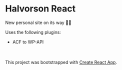 # Halvorson React

New personal site on its way ✌🏻

Uses the following plugins:

- ACF to WP-API


<br/><br/>
This project was bootstrapped with [Create React App](https://github.com/facebookincubator/create-react-app).
